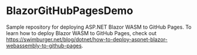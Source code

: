 # BlazorGitHubPagesDemo

Sample repository for deploying ASP.NET Blazor WASM to GitHub Pages.
To learn how to deploy Blazor WASM to GitHub Pages, check out https://swimburger.net/blog/dotnet/how-to-deploy-aspnet-blazor-webassembly-to-github-pages.

